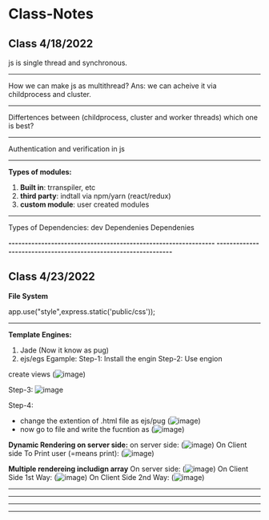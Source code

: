 # Class-Notes


Class 4/18/2022
--------------------------------------------------------------
js is single thread and synchronous. 

--------------------------------------------------------------
How we can make js as multithread? 
Ans: we can acheive it via childprocess and cluster.

--------------------------------------------------------------
Differtences between (childprocess, cluster and worker threads)
which one is best?

---------------------------------------------------------------
Authentication and verification in js

---------------------------------------------------------------
**Types of modules:**
1) **Built in**: trranspiler, etc
2) **third party**: indtall via npm/yarn (react/redux)
3) **custom module**: user created modules



---------------------------------------------------------------
Types of Dependencies:
dev Dependenies
Dependenies

**---------------------------------------------------------------
---------------------------------------------------------------**

Class 4/23/2022
---------------------------------------------------------------
**File System**

app.use("style",express.static('public/css'));


---------------------------------------------------------------
**Template Engines:** 
  1) Jade (Now it know as pug)
  2) ejs/egs 
  Egample:
  Step-1: Install the engin
  Step-2: Use engion
  
   create views (![image](https://user-images.githubusercontent.com/67856787/164886342-90e97bc4-6a5c-41d9-92f7-ae28d7270176.png))
   
  Step-3: 
![image](https://user-images.githubusercontent.com/67856787/164886205-fa2c7241-aa58-4cf3-ad4f-37afa0950c18.png)

  Step-4:
  * change the extention of .html file as ejs/pug (![image](https://user-images.githubusercontent.com/67856787/164886312-6e9238e2-1a4e-4bbf-bdc3-220704b93edf.png))
  * now go to file and write the fucntion as (![image](https://user-images.githubusercontent.com/67856787/164886293-9a15f070-be6d-413b-b9eb-d4cac723c8a2.png)) 



**Dynamic Rendering on server side:**
  on server side: (![image](https://user-images.githubusercontent.com/67856787/164886444-5ff105de-2215-466d-94e2-5f3ec840d07c.png))
  On Client side To Print user (=means print): (![image](https://user-images.githubusercontent.com/67856787/164886423-802b28ef-0771-42c3-b525-56378fe5a34d.png))
  
  
**Multiple rendereing includign array**
On server side: (![image](https://user-images.githubusercontent.com/67856787/164886628-a2197295-9e65-4b64-aff4-af98aecbc421.png))
On Client Side 1st Way: (![image](https://user-images.githubusercontent.com/67856787/164886733-2b8d2207-acb7-43a2-b572-f6bb0be6182f.png))
On Client Side 2nd Way: (![image](https://user-images.githubusercontent.com/67856787/164886935-855ecf0b-92ff-4956-aae8-b7bc03a190f3.png))

---------------------------------------------------------------

---------------------------------------------------------------

---------------------------------------------------------------

---------------------------------------------------------------
